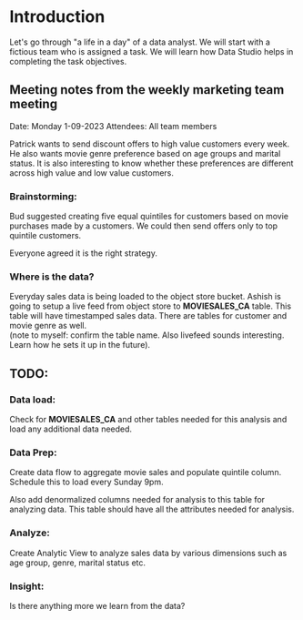 # Introduction

Let's go through "a life in a day" of a data analyst. We will start with a fictious team who is assigned a task. We will learn how Data Studio helps in completing the task objectives.


## Meeting notes from the weekly marketing team meeting

Date: Monday 1-09-2023
Attendees: All team members

Patrick wants to send discount offers to high value customers every
week. He also wants movie genre preference based on age groups and
marital status. It is also interesting to know whether these preferences
are different across high value and low value customers.

### Brainstorming:

Bud suggested creating five equal quintiles for customers based on movie
purchases made by a customers. 
We could then send offers only to top quintile customers.

Everyone agreed it is the right strategy.

### Where is the data?

Everyday sales data is being loaded to the object store bucket. Ashish
is going to setup a live feed from object store to **MOVIESALES_CA**
table. This table will have timestamped sales data. There are tables for
customer and movie genre as well.\
(note to myself: confirm the table name. Also livefeed sounds
interesting. Learn how he sets it up in the future).

## TODO:

### Data load:

Check for **MOVIESALES_CA** and other tables needed for this analysis and 
load any additional data needed.

### Data Prep:

Create data flow to aggregate movie sales and
populate quintile column. Schedule this to load every Sunday 9pm.

Also add denormalized columns needed for analysis to this table for
analyzing data. This table should have all the attributes needed for
analysis.

### Analyze:

Create Analytic View to analyze sales data by various dimensions such as
age group, genre, marital status etc.

### Insight:

Is there anything more we learn from the data?
